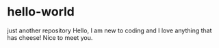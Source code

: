# hello-world
just another repository
Hello, I am new to coding and I love anything that has cheese! Nice to meet you.
